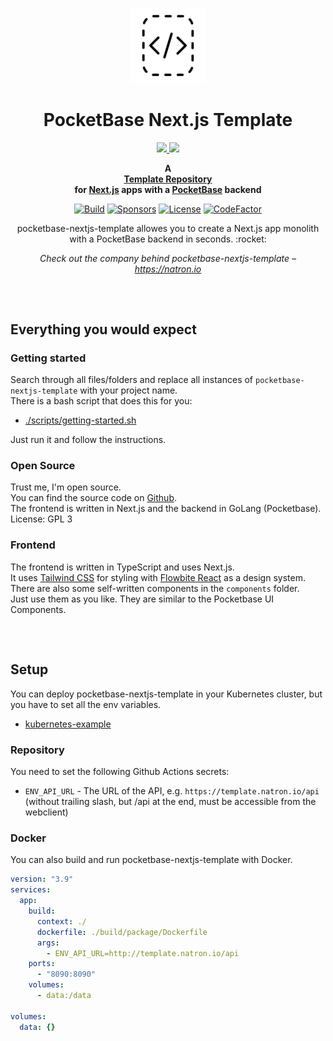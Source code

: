 <p align="center">
    <a href="https://github.com/natrongmbh/pocketbase-nextjs-template">
        <img height="120px" src="./assets/pocketbase-nextjs-template-logo.png" />
    </a>
    <h1 align="center">
        PocketBase Next.js Template
    </h1>
    <p align="center">
    <a href="https://pocketbase.io/">
        <img height="60px" src="https://pocketbase.io/images/logo.svg" />
    </a>
    <a href="https://nextjs.org/">
        <img height="60px" src="https://assets.vercel.com/image/upload/v1662130559/nextjs/Icon_light_background.png" />
    </a>
    </p>
</p>

<p align="center">
  <strong>
    A <br />
    <a href="https://github.com/natrongmbh/pocketbase-nextjs-template">Template Repository</a>
    <br />
    for <a href="https://nextjs.org">Next.js</a> apps with a <a href="https://pocketbase.io">PocketBase</a> backend
  </strong>
</p>

<p align="center">
  <a href="https://github.com/natrongmbh/pocketbase-nextjs-template/issues"><img
    src="https://img.shields.io/github/issues/natrongmbh/pocketbase-nextjs-template"
    alt="Build"
  /></a>
  <a href="https://github.com/sponsors/janlauber"><img
    src="https://img.shields.io/github/sponsors/janlauber"
    alt="Sponsors"
  /></a>
  <a href="https://github.com/natrongmbh/pocketbase-nextjs-template"><img
    src="https://img.shields.io/github/license/natrongmbh/pocketbase-nextjs-template"
    alt="License"
  /></a>
  <a href="https://www.codefactor.io/repository/github/natrongmbh/pocketbase-nextjs-template"><img
    src="https://www.codefactor.io/repository/github/natrongmbh/pocketbase-nextjs-template/badge"
    alt="CodeFactor"
  /></a>
</p>

<p align="center">
  pocketbase-nextjs-template allowes you to create a Next.js app monolith with a PocketBase backend in seconds. :rocket:
</p>

<p align="center">
  <em>
    Check out the company behind pocketbase-nextjs-template –
    <a
      href="https://natron.io/"
    >https://natron.io</a>
  </em>
</p>

<h2></h2>
<p>&nbsp;</p>

## Everything you would expect

### Getting started

Search through all files/folders and replace all instances of `pocketbase-nextjs-template` with your project name.  
There is a bash script that does this for you:  
- [./scripts/getting-started.sh](./scripts/getting-started.sh)

Just run it and follow the instructions.

### Open Source

Trust me, I'm open source.  
You can find the source code on [Github](https://github.com/natrongmbh/pocketbase-nextjs-template).  
The frontend is written in Next.js and the backend in GoLang (Pocketbase).  
License: GPL 3

### Frontend

The frontend is written in TypeScript and uses Next.js.  
It uses [Tailwind CSS](https://tailwindcss.com/) for styling with [Flowbite React](https://flowbite-react.com) as a design system.  
There are also some self-written components in the `components` folder.  
Just use them as you like. They are similar to the Pocketbase UI Components.

<h2></h2>
<p>&nbsp;</p>

## Setup

You can deploy pocketbase-nextjs-template in your Kubernetes cluster, but you have to set all the env variables.

- [kubernetes-example](/deployments/kubernetes)

### Repository

You need to set the following Github Actions secrets:

- `ENV_API_URL` - The URL of the API, e.g. `https://template.natron.io/api` (without trailing slash, but /api at the end, must be accessible from the webclient)

### Docker

You can also build and run pocketbase-nextjs-template with Docker.

```yaml
version: "3.9"
services:
  app:
    build: 
      context: ./
      dockerfile: ./build/package/Dockerfile
      args:
        - ENV_API_URL=http://template.natron.io/api
    ports:
      - "8090:8090"
    volumes:
      - data:/data

volumes:
  data: {}
```
